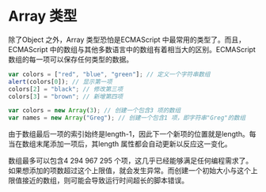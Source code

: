 # Array 类型

除了Object 之外，Array 类型恐怕是ECMAScript 中最常用的类型了。而且，ECMAScript 中的数组与其他多数语言中的数组有着相当大的区别。ECMAScript 数组的每一项可以保存任何类型的数据。

```javascript
var colors = ["red", "blue", "green"]; // 定义一个字符串数组
alert(colors[0]); // 显示第一项
colors[2] = "black"; // 修改第三项
colors[3] = "brown"; // 新增第四项
```

```javascript
var colors = new Array(3); // 创建一个包含3 项的数组
var names = new Array("Greg"); // 创建一个包含1 项，即字符串"Greg"的数组
```

由于数组最后一项的索引始终是length-1，因此下一个新项的位置就是length。每当在数组末尾添加一项后，其length 属性都会自动更新以反应这一变化。

数组最多可以包含4 294 967 295 个项，这几乎已经能够满足任何编程需求了。如果想添加的项数超过这个上限值，就会发生异常。而创建一个初始大小与这个上限值接近的数组，则可能会导致运行时间超长的脚本错误。